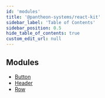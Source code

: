 ```yaml
---
id: 'modules'
title: '@pantheon-systems/react-kit'
sidebar_label: 'Table of Contents'
sidebar_position: 0.5
hide_table_of_contents: true
custom_edit_url: null
---
```


## Modules

- [Button](modules/Button.md)
- [Header](modules/Header.md)
- [Row](modules/Row.md)
